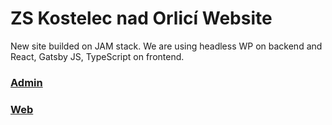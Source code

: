 # ZS Kostelec nad Orlicí Website #

New site builded on JAM stack. We are using headless WP on backend and
React, Gatsby JS, TypeScript on frontend. 

### [Admin](./admin/README.md)
### [Web](./web/README.md)
